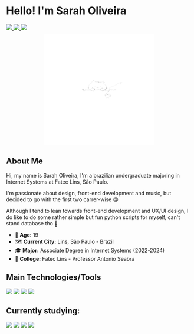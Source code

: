 # Hello! I'm Sarah Oliveira

<a href="https://www.linkedin.com/in/soliveirarm/">
    <img src="https://img.shields.io/badge/Sarah_Oliveira-0077B5?style=for-the-badge&logo=LinkedIn"/>
</a>
<a href="https://codepen.io/soliveirarm">
    <img src="https://img.shields.io/badge/@soliveirarm-000?style=for-the-badge&logo=Codepen">
</a>
<a href="https://replit.com/@soliveirarm">
    <img src="https://img.shields.io/badge/@soliveirarm-667881?style=for-the-badge&logo=replit&logoColor=white"/>
</a>

<div align="center">
    <img style="width: 300px; margin-top: 0.5rem" src="./coffee.png" />
</div>

## About Me

Hi, my name is Sarah Oliveira, I'm a brazilian undergraduate majoring in Internet Systems at Fatec Lins, São Paulo.

I'm passionate about design, front-end development and music, but decided to go with the first two carrer-wise 🙃

Although I tend to lean towards front-end development and UX/UI design, I do like to do some rather simple but fun python scripts for myself, can't stand database tho 🫠

- 🔢 **Age:** 19
- 🗺️ **Current City:** Lins, São Paulo - Brazil
- 🎓 **Major:** Associate Degree in Internet Systems (2022-2024)
- 🏫 **College:** Fatec Lins - Professor Antonio Seabra

## Main Technologies/Tools

<div style="display: inline-block" >
    <img src="https://img.shields.io/badge/HTML5-e6532d?style=for-the-badge&logo=html5&logoColor=white" />
    <img src="https://img.shields.io/badge/CSS3-299cf8?style=for-the-badge&logo=css3&logoColor=white"/>
    <img src="https://img.shields.io/badge/JavaScript-f7e025?style=for-the-badge&logo=javascript&logoColor=080808" />
    <img src="https://img.shields.io/badge/Sass-ce6b9c?style=for-the-badge&logo=sass&logoColor=white" />
 </div>

## Currently studying:

<div style="display: inline-block">
    <img src="https://img.shields.io/badge/React-69e4ff?style=for-the-badge&logo=react&logoColor=292929" />
    <img src="https://img.shields.io/badge/styled--components-de7496?style=for-the-badge&logo=styled-components&logoColor=white" />
    <img src="https://img.shields.io/badge/Tailwind_CSS-161d2d?style=for-the-badge&logo=tailwind-css" />
    <img src="https://img.shields.io/badge/TypeScript-007ACC?style=for-the-badge&logo=typescript&logoColor=white" />
</div>
